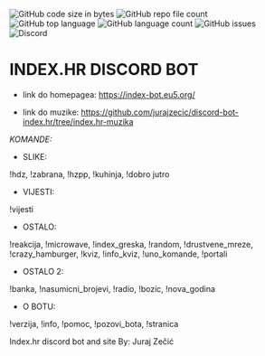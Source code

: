 ![GitHub code size in bytes](https://img.shields.io/github/languages/code-size/jurajzecic/discord-bot-index.hr) ![GitHub repo file count](https://img.shields.io/github/directory-file-count/jurajzecic/discord-bot-index.hr) ![GitHub top language](https://img.shields.io/github/languages/top/jurajzecic/discord-bot-index.hr) ![GitHub language count](https://img.shields.io/github/languages/count/jurajzecic/discord-bot-index.hr) ![GitHub issues](https://img.shields.io/github/issues/jurajzecic/discord-bot-index.hr) ![Discord](https://img.shields.io/discord/756215790960771222)

# INDEX.HR DISCORD BOT

 - link do homepagea: https://index-bot.eu5.org/
 
 - link do muzike: https://github.com/jurajzecic/discord-bot-index.hr/tree/index.hr-muzika
 
*KOMANDE:*

 - SLIKE:

!hdz, !zabrana, !hzpp, !kuhinja, !dobro jutro

 - VIJESTI:

!vijesti

 - OSTALO:

!reakcija, !microwave, !index_greska, !random, !drustvene_mreze, !crazy_hamburger, !kviz, !info_kviz, !uno_komande, !portali

 - OSTALO 2:

!banka, !nasumicni_brojevi, !radio, !bozic, !nova_godina

 - O BOTU:

!verzija, !info, !pomoc, !pozovi_bota, !stranica





Index.hr discord bot and site By: Juraj Zečić
